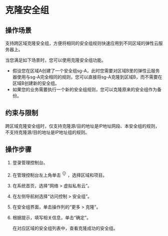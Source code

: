 # 克隆安全组<a name="vpc_SecurityGroup_0009"></a>

## 操作场景<a name="s3e580453202e40bf842d4254f7841130"></a>

支持跨区域克隆安全组，方便将相同的安全组规则快速应用到不同区域的弹性云服务器上。

当您满足如下场景时，您可以使用克隆安全组功能。

-   假设您在区域A创建了一个安全组sg-A，此时您需要对区域B里的弹性云服务器使用与sg-A完全相同的规则，您可以直接将sg-A克隆到区域B，而不需要在区域B创建新的安全组。
-   如果您的业务需要执行一个新的安全组规则，您可以克隆原来的安全组作为备份。

## 约束与限制<a name="section728573417911"></a>

跨区域克隆安全组时，仅支持克隆源/目的地址是IP地址网段、本安全组的规则，不支持克隆源/目的地址是IP地址组的规则。

## 操作步骤<a name="section1228895111018"></a>

1.  登录管理控制台。
2.  在管理控制台左上角单击![](figures/icon-region.png)，选择区域和项目。
3.  在系统首页，选择“网络 \> 虚拟私有云”。
4.  在左侧导航树选择“访问控制 \> 安全组”。
5.  在安全组界面，单击操作列的“更多 \> 克隆”。
6.  根据提示，填写相关信息，单击“确定”。

    在对应区域的安全组列表中，查看克隆成功的安全组。


